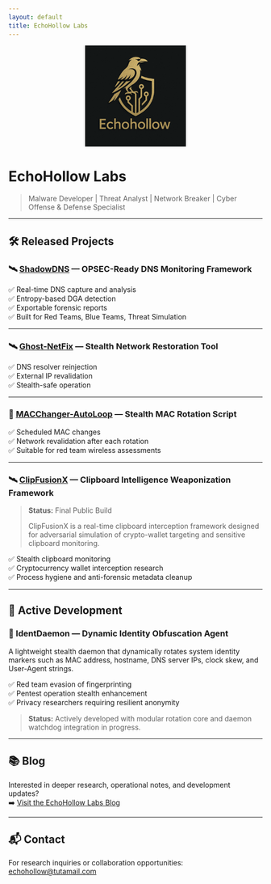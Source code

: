 ```yaml
---
layout: default
title: EchoHollow Labs
---
```


<div align="center">
  <img src="assets/images/logo.png" alt="EchoHollow Labs Logo" width="200">
</div>

# EchoHollow Labs

> Malware Developer | Threat Analyst | Network Breaker | Cyber Offense & Defense Specialist

---

## 🛠️ Released Projects

### 🛰️ [ShadowDNS](https://github.com/echohollow/ShadowDNS) — OPSEC-Ready DNS Monitoring Framework  
✅ Real-time DNS capture and analysis  
✅ Entropy-based DGA detection  
✅ Exportable forensic reports  
✅ Built for Red Teams, Blue Teams, Threat Simulation

---

### 🛰️ [Ghost-NetFix](https://github.com/echohollow/Ghost-NetFix) — Stealth Network Restoration Tool  
✅ DNS resolver reinjection  
✅ External IP revalidation  
✅ Stealth-safe operation

---

### 🔄 [MACChanger-AutoLoop](https://github.com/echohollow/macchanger-autoloop) — Stealth MAC Rotation Script  
✅ Scheduled MAC changes  
✅ Network revalidation after each rotation  
✅ Suitable for red team wireless assessments

---

### 🛰️ [ClipFusionX](https://github.com/echohollow/ClipFusionX) — Clipboard Intelligence Weaponization Framework  
> **Status:** Final Public Build  
> 
> ClipFusionX is a real-time clipboard interception framework designed for adversarial simulation of crypto-wallet targeting and sensitive clipboard monitoring.

✅ Stealth clipboard monitoring  
✅ Cryptocurrency wallet interception research  
✅ Process hygiene and anti-forensic metadata cleanup

---

## 🚀 Active Development

### 🪪 IdentDaemon — Dynamic Identity Obfuscation Agent  
A lightweight stealth daemon that dynamically rotates system identity markers such as MAC address, hostname, DNS server IPs, clock skew, and User-Agent strings.

✅ Red team evasion of fingerprinting  
✅ Pentest operation stealth enhancement  
✅ Privacy researchers requiring resilient anonymity

> **Status:** Actively developed with modular rotation core and daemon watchdog integration in progress.

---

## 📚 Blog

Interested in deeper research, operational notes, and development updates?  
➡️ [Visit the EchoHollow Labs Blog](/blog)

---

## 📬 Contact

For research inquiries or collaboration opportunities: [echohollow@tutamail.com](mailto:echohollow@tutamail.com)

